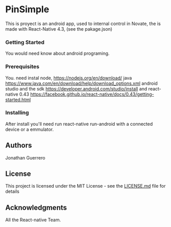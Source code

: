 # PinSimple

This is proyect is an android app, used to internal control in Novate, the is made with React-Native 4.3, (see the pakage.json)

### Getting Started

You would need know about android programing.

### Prerequisites

You. need instal node, https://nodejs.org/en/download/
java https://www.java.com/en/download/help/download_options.xml
android studio and the sdk https://developer.android.com/studio/install
and react-native 0.43 https://facebook.github.io/react-native/docs/0.43/getting-started.html


### Installing
After install you'll need run react-native run-android with a connected device or a emmulator. 

## Authors

Jonathan Guerrero

## License

This project is licensed under the MIT License - see the [LICENSE.md](LICENSE.md) file for details

## Acknowledgments

All the React-native Team.